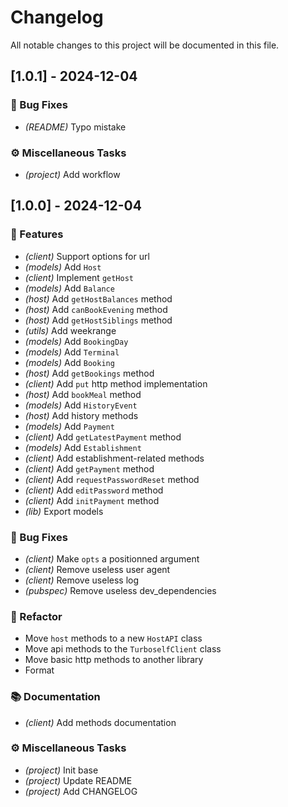 # Changelog

All notable changes to this project will be documented in this file.

## [1.0.1] - 2024-12-04

### 🐛 Bug Fixes

- *(README)* Typo mistake

### ⚙️ Miscellaneous Tasks

- *(project)* Add workflow

## [1.0.0] - 2024-12-04

### 🚀 Features

- *(client)* Support options for url
- *(models)* Add `Host`
- *(client)* Implement `getHost`
- *(models)* Add `Balance`
- *(host)* Add `getHostBalances` method
- *(host)* Add `canBookEvening` method
- *(host)* Add `getHostSiblings` method
- *(utils)* Add weekrange
- *(models)* Add `BookingDay`
- *(models)* Add `Terminal`
- *(models)* Add `Booking`
- *(host)* Add `getBookings` method
- *(client)* Add `put` http method implementation
- *(host)* Add `bookMeal` method
- *(models)* Add `HistoryEvent`
- *(host)* Add history methods
- *(models)* Add `Payment`
- *(client)* Add `getLatestPayment` method
- *(models)* Add `Establishment`
- *(client)* Add establishment-related methods
- *(client)* Add `getPayment` method
- *(client)* Add `requestPasswordReset` method
- *(client)* Add `editPassword` method
- *(client)* Add `initPayment` method
- *(lib)* Export models

### 🐛 Bug Fixes

- *(client)* Make `opts` a positionned argument
- *(client)* Remove useless user agent
- *(client)* Remove useless log
- *(pubspec)* Remove useless dev_dependencies

### 🚜 Refactor

- Move `host` methods to a new `HostAPI` class
- Move api methods to the `TurboselfClient` class
- Move basic http methods to another library
- Format

### 📚 Documentation

- *(client)* Add methods documentation

### ⚙️ Miscellaneous Tasks

- *(project)* Init base
- *(project)* Update README
- *(project)* Add CHANGELOG

<!-- generated by git-cliff -->
